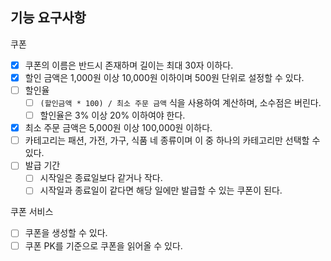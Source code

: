 ## 기능 요구사항

쿠폰
- [x] 쿠폰의 이름은 반드시 존재하며 길이는 최대 30자 이하다.
- [x] 할인 금액은 1,000원 이상 10,000원 이하이며 500원 단위로 설정할 수 있다.
- [ ] 할인율
    - [ ] `(할인금액 * 100) / 최소 주문 금액` 식을 사용하여 계산하며, 소수점은 버린다.
    - [ ] 할인율은 3% 이상 20% 이하여야 한다.
- [x] 최소 주문 금액은 5,000원 이상 100,000원 이하다.
- [ ] 카테고리는 패션, 가전, 가구, 식품 네 종류이며 이 중 하나의 카테고리만 선택할 수 있다.
- [ ] 발급 기간
    - [ ] 시작일은 종료일보다 같거나 작다.
    - [ ] 시작일과 종료일이 같다면 해당 일에만 발급할 수 있는 쿠폰이 된다.

쿠폰 서비스
- [ ] 쿠폰을 생성할 수 있다.
- [ ] 쿠폰 PK를 기준으로 쿠폰을 읽어올 수 있다.
